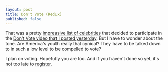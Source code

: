 ```yaml
---
layout: post
title: Don't Vote (Redux)
published: false
---
```

That was a pretty <a href="http://coolspotters.com/actors/forrest-whitaker/and/nonprofits/declare-yourself">impressive list of celebrities</a> that decided to participate in the <a href="http://www.beforeitwasround.com/2008/10/20/dont-vote/">Don't Vote video that I posted yesterday</a>.  But I have to wonder about the tone.  Are America's youth really that cynical?  They have to be talked down to in such a low level to be compelled to vote?

I plan on voting.  Hopefully you are too.  And if you haven't done so yet, it's not too late to <a href="http://maps.google.com/vote">register</a>.
